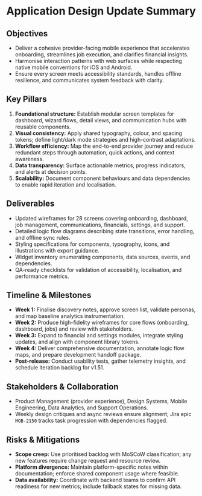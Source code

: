 # Application Design Update Summary

## Objectives
- Deliver a cohesive provider-facing mobile experience that accelerates onboarding, streamlines job execution, and clarifies financial insights.
- Harmonise interaction patterns with web surfaces while respecting native mobile conventions for iOS and Android.
- Ensure every screen meets accessibility standards, handles offline resilience, and communicates system feedback with clarity.

## Key Pillars
1. **Foundational structure:** Establish modular screen templates for dashboard, wizard flows, detail views, and communication hubs with reusable components.
2. **Visual consistency:** Apply shared typography, colour, and spacing tokens; define light/dark mode strategies and high-contrast adaptations.
3. **Workflow efficiency:** Map the end-to-end provider journey and reduce redundant steps through automation, quick actions, and context awareness.
4. **Data transparency:** Surface actionable metrics, progress indicators, and alerts at decision points.
5. **Scalability:** Document component behaviours and data dependencies to enable rapid iteration and localisation.

## Deliverables
- Updated wireframes for 28 screens covering onboarding, dashboard, job management, communications, financials, settings, and support.
- Detailed logic flow diagrams describing state transitions, error handling, and offline sync rules.
- Styling specifications for components, typography, icons, and illustrations with export guidance.
- Widget inventory enumerating components, data sources, events, and dependencies.
- QA-ready checklists for validation of accessibility, localisation, and performance metrics.

## Timeline & Milestones
- **Week 1:** Finalise discovery notes, approve screen list, validate personas, and map baseline analytics instrumentation.
- **Week 2:** Produce high-fidelity wireframes for core flows (onboarding, dashboard, jobs) and review with stakeholders.
- **Week 3:** Expand to financial and settings modules, integrate styling updates, and align with component library tokens.
- **Week 4:** Deliver comprehensive documentation, annotate logic flow maps, and prepare development handoff package.
- **Post-release:** Conduct usability tests, gather telemetry insights, and schedule iteration backlog for v1.51.

## Stakeholders & Collaboration
- Product Management (provider experience), Design Systems, Mobile Engineering, Data Analytics, and Support Operations.
- Weekly design critiques and async reviews ensure alignment; Jira epic `MOB-2150` tracks task progression with dependencies flagged.

## Risks & Mitigations
- **Scope creep:** Use prioritised backlog with MoSCoW classification; any new features require change request and resource review.
- **Platform divergence:** Maintain platform-specific notes within documentation; enforce shared component usage where feasible.
- **Data availability:** Coordinate with backend teams to confirm API readiness for new metrics; include fallback states for missing data.
